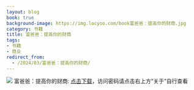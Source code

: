 ```yaml
---
layout: blog
book: true
background-image: https://img.locyoo.com/book富爸爸：提高你的财商.jpg
category: 书籍
title: 富爸爸：提高你的财商
tags:
- 书籍
- 商业
redirect_from:
  - /2024/03/富爸爸：提高你的财商/
---
```

![](https://img.locyoo.com/book富爸爸：提高你的财商.jpg)
富爸爸：提高你的财商: <a name = "ref1" href="https://url18.ctfile.com/f/50983618-1345418473-f4a47b?p=3619">点击下载</a>，访问密码请点击右上方“关于”自行查看